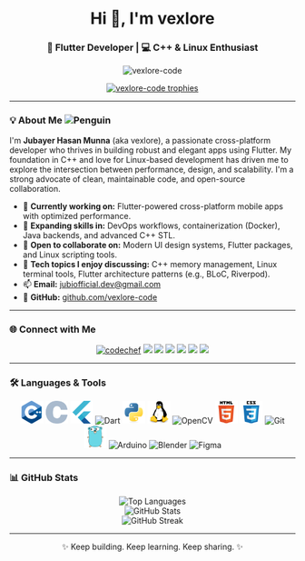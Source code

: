<h1 align="center">Hi 👋, I'm vexlore</h1>
<h3 align="center">🚀 Flutter Developer | 💻 C++ & Linux Enthusiast</h3>

<p align="center">
  <img src="https://komarev.com/ghpvc/?username=vexlore-code&label=Profile%20views&color=0e75b6&style=flat" alt="vexlore-code" />
</p>

<p align="center">
  <a href="https://github.com/ryo-ma/github-profile-trophy">
    <img src="https://github-profile-trophy.vercel.app/?username=vexlore-code&theme=onedark&no-frame=true&margin-w=5" alt="vexlore-code trophies" />
  </a>
</p>

---

### 💡 About Me <img src="https://github.com/alexandresanlim/Badges4-README.md-Profile/blob/main/icons/linux.png?raw=true" width="25" alt="Penguin" />

<p>
  I'm <strong>Jubayer Hasan Munna</strong> (aka vexlore), a passionate cross-platform developer who thrives in building robust and elegant apps using Flutter. My foundation in C++ and love for Linux-based development has driven me to explore the intersection between performance, design, and scalability. I'm a strong advocate of clean, maintainable code, and open-source collaboration.
</p>

<ul>
  <li>🔭 <strong>Currently working on:</strong> Flutter-powered cross-platform mobile apps with optimized performance.</li>
  <li>🌱 <strong>Expanding skills in:</strong> DevOps workflows, containerization (Docker), Java backends, and advanced C++ STL.</li>
  <li>🤝 <strong>Open to collaborate on:</strong> Modern UI design systems, Flutter packages, and Linux scripting tools.</li>
  <li>💬 <strong>Tech topics I enjoy discussing:</strong> C++ memory management, Linux terminal tools, Flutter architecture patterns (e.g., BLoC, Riverpod).</li>
  <li>📫 <strong>Email:</strong> <a href="mailto:jubiofficial.dev@gmail.com">jubiofficial.dev@gmail.com</a></li>
  <li>🐙 <strong>GitHub:</strong> <a href="https://github.com/vexlore-code">github.com/vexlore-code</a></li>
</ul>

---

### 🌐 Connect with Me
<p align="center">
  <a href="https://www.codechef.com/users/vexlore" target="blank"><img src="https://cdn.jsdelivr.net/npm/simple-icons@3.1.0/icons/codechef.svg" alt="codechef" width="30" /></a>
  <a href="https://www.hackerrank.com/vexlore" target="blank"><img src="https://raw.githubusercontent.com/rahuldkjain/github-profile-readme-generator/master/src/images/icons/Social/hackerrank.svg" width="30" /></a>
  <a href="https://codeforces.com/profile/vexlore" target="blank"><img src="https://raw.githubusercontent.com/rahuldkjain/github-profile-readme-generator/master/src/images/icons/Social/codeforces.svg" width="30" /></a>
  <a href="https://www.leetcode.com/vexlore" target="blank"><img src="https://raw.githubusercontent.com/rahuldkjain/github-profile-readme-generator/master/src/images/icons/Social/leet-code.svg" width="30" /></a>
  <a href="https://www.hackerearth.com/vexlore" target="blank"><img src="https://raw.githubusercontent.com/rahuldkjain/github-profile-readme-generator/master/src/images/icons/Social/hackerearth.svg" width="30" /></a>
  <a href="https://auth.geeksforgeeks.org/user/vexlore" target="blank"><img src="https://raw.githubusercontent.com/rahuldkjain/github-profile-readme-generator/master/src/images/icons/Social/geeks-for-geeks.svg" width="30" /></a>
  <a href="https://www.topcoder.com/members/vexlore" target="blank"><img src="https://raw.githubusercontent.com/rahuldkjain/github-profile-readme-generator/master/src/images/icons/Social/topcoder.svg" width="30" /></a>
</p>

---

### 🛠️ Languages & Tools
<p align="center">
  <img src="https://raw.githubusercontent.com/devicons/devicon/master/icons/cplusplus/cplusplus-original.svg" width="40" alt="C++" />
  <img src="https://raw.githubusercontent.com/devicons/devicon/master/icons/c/c-original.svg" width="40" alt="C" />
  <img src="https://raw.githubusercontent.com/devicons/devicon/master/icons/flutter/flutter-original.svg" width="40" alt="Flutter" />
  <img src="https://www.vectorlogo.zone/logos/dartlang/dartlang-icon.svg" width="40" alt="Dart" />
  <img src="https://raw.githubusercontent.com/devicons/devicon/master/icons/python/python-original.svg" width="40" alt="Python" />
  <img src="https://raw.githubusercontent.com/devicons/devicon/master/icons/linux/linux-original.svg" width="40" alt="Linux" />
  <img src="https://www.vectorlogo.zone/logos/opencv/opencv-icon.svg" width="40" alt="OpenCV" />
  <img src="https://raw.githubusercontent.com/devicons/devicon/master/icons/html5/html5-original-wordmark.svg" width="40" alt="HTML5" />
  <img src="https://raw.githubusercontent.com/devicons/devicon/master/icons/css3/css3-original-wordmark.svg" width="40" alt="CSS3" />
  <img src="https://www.vectorlogo.zone/logos/git-scm/git-scm-icon.svg" width="40" alt="Git" />
  <img src="https://raw.githubusercontent.com/devicons/devicon/master/icons/go/go-original.svg" width="40" alt="Go" />
  <img src="https://cdn.worldvectorlogo.com/logos/arduino-1.svg" width="40" alt="Arduino" />
  <img src="https://download.blender.org/branding/community/blender_community_badge_white.svg" width="40" alt="Blender" />
  <img src="https://www.vectorlogo.zone/logos/figma/figma-icon.svg" width="40" alt="Figma" />
</p>

---

### 📊 GitHub Stats
<p align="center">
  <img src="https://github-readme-stats.vercel.app/api/top-langs?username=vexlore-code&show_icons=true&locale=en&layout=compact" alt="Top Languages" />
  <br/>
  <img src="https://github-readme-stats.vercel.app/api?username=vexlore-code&show_icons=true&locale=en&theme=tokyonight" alt="GitHub Stats" />
  <br/>
  <img src="https://github-readme-streak-stats.herokuapp.com/?user=vexlore-code&theme=tokyonight" alt="GitHub Streak" />
</p>

---

<p align="center">✨ Keep building. Keep learning. Keep sharing. ✨</p>
